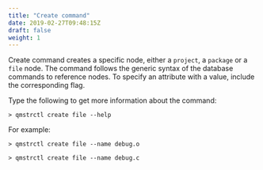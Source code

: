 ```yaml
---
title: "Create command"
date: 2019-02-27T09:48:15Z
draft: false
weight: 1
---
```


Create command creates a specific node, either a `project`, a `package` or a `file` node.
The command follows the generic syntax of the database commands to reference nodes.
To specify an attribute with a value, include the corresponding flag. 

Type the following to get more information about the command:

    > qmstrctl create file --help

For example:

    > qmstrctl create file --name debug.o

    > qmstrctl create file --name debug.c


